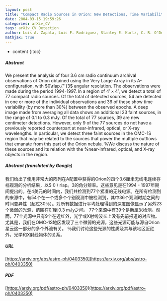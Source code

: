 ```yaml
---
layout: post
title: "Compact Radio Sources in Orion: New Detections, Time Variability, and Objects in OMC-1S"
date: 2004-03-15 19:59:26
categories: arXiv_CV
tags: arXiv_CV Detection
author: Luis A. Zapata, Luis F. Rodriguez, Stanley E. Kurtz, C. R. O'Dell
mathjax: true
---
```


* content
{:toc}

##### Abstract
We present the analysis of four 3.6 cm radio continuum archival observations of Orion obtained using the Very Large Array in its A-configuration, with $0\rlap.{''}3$ angular resolution. The observations were made during the period 1994-1997. In a region of $4' \times 4'$, we detect a total of 77 compact radio sources. Of the total of detected sources, 54 are detected in one or more of the individual observations and 36 of these show time variability (by more than 30%) between the observed epochs. A deep image made from averaging all data shows an additional 23 faint sources, in the range of 0.1 to 0.3 mJy. Of the total of 77 sources, 39 are new centimeter detections. However, only 9 of the 77 sources do not have a previously reported counterpart at near-infrared, optical, or X-ray wavelengths. In particular, we detect three faint sources in the OMC-1S region that may be related to the sources that power the multiple outflows that emanate from this part of the Orion nebula. %We discuss the nature of these sources and its relation with the %near-infrared, optical, and X-ray objects in the region.

##### Abstract (translated by Google)
我们给出了使用非常大的阵列在A配置中获得的Orion的四个3.6厘米无线电连续存档观测的分析结果，以$ 0 \ rlap。3的角分辨率。这些意见是在1994  -  1997年期间提出的。在4美元的时间内，我们共检测到77个紧凑的无线电源。在所有检测到的来源中，有54个在一个或多个个别观测中被检测到，其中36个观测时期之间的时间变异性（超过30％）。对所有数据进行平均处理得到的深度图像显示了另外23个微弱的光源，范围在0.1到0.3 mJy之间。 77个来源中有39个是新厘米检测。然而，77个光源中只有9个在近红外，光学或X射线波长上没有先前报道的对应物。尤其是，我们在OMC-1S地区发现了三个微弱的光源，这些光源可能与源自Orion星云这一部分的多个外流有关。 ％我们讨论这些光源的性质及其与该地区近红外，光学和X射线物体的关系。

##### URL
[https://arxiv.org/abs/astro-ph/0403350](https://arxiv.org/abs/astro-ph/0403350)

##### PDF
[https://arxiv.org/pdf/astro-ph/0403350](https://arxiv.org/pdf/astro-ph/0403350)

